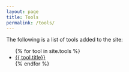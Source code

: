 ```yaml
---
layout: page
title: Tools
permalink: /tools/
---
```

The following is a list of tools added to the site:

<ul>
{% for tool in site.tools %}
    <li><a href="{{ tool.url }}">
        {{ tool.title}}
    </a></li>
{% endfor %}
</ul>
